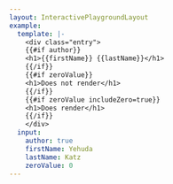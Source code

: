 ```yaml
---
layout: InteractivePlaygroundLayout
example:
  template: |-
    <div class="entry">
    {{#if author}}
    <h1>{{firstName}} {{lastName}}</h1>
    {{/if}}
    {{#if zeroValue}}
    <h1>Does not render</h1>
    {{/if}}
    {{#if zeroValue includeZero=true}}
    <h1>Does render</h1>
    {{/if}}
    </div>
  input:
    author: true
    firstName: Yehuda
    lastName: Katz
    zeroValue: 0
---
```


